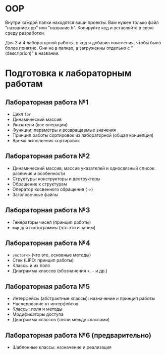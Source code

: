 # OOP
Внутри каждой папки находятся ваши проекты. Вам нужен только файл "название.cpp" или "название.h". Копируйте код и вставляйте в свою среду разработки.

Для 3 и 4 лабораторной работы, в код я добавил пояснения, чтобы было более понятно. Они не в папках, а загруженны отдельно с "(descriprion)" в названии. 

# Подготовка к лабораторным работам

## Лабораторная работа №1
- Цикл `for`
- Динамический массив
- Указатели (все операции)
- Функции: параметры и возвращаемые значения
- Принцип работы сортировок из лабораторной (общая концепция)
- Время выполнения сортировок

## Лабораторная работа №2
- Динамический массив, массив указателей и односвязный список: различия и особенности
- Структуры: конструкторы и деструкторы
- Обращение к структурам
- Оператор косвенного обращения (`->`)
- Заголовочные файлы

## Лабораторная работа №3
- Генераторы чисел (принцип работы)
- `map` для гистограммы (что это и зачем)

## Лабораторная работа №4
- `vector<>` (что это, основные методы)
- Стек (LIFO: принцип работы)
- Классы и их поля
- Диаграмма классов (обозначения `+`, `-` и др.)

## Лабораторная работа №5
- Интерфейсы (абстрактные классы): назначение и принцип работы
- Наследование от интерфейсов
- Классы: поля и методы
- Модификаторы доступа
- Диаграмма классов (связи между классами)

## Лабораторная работа №6 (предварительно)
- Шаблонные классы: назначение и реализация

